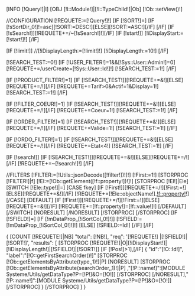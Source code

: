 [INFO [!Query!]|I]
[OBJ [!I::Module!]|[!I::TypeChild!]|Ob]
[!Ob::setView()!]

//CONFIGURATION
[!REQUETE:=[!Query!]!]
[IF [!SORT!]=]
    [IF [!sSortDir_0!]!=asc][!SORT:=DESC!][ELSE][!SORT:=ASC!][/IF]
[/IF]
[IF [!sSearch!]][!REQUETE+=/~[!sSearch!]!][/IF]
[IF [!start!]]
        [!iDisplayStart:=[!start!]!]
[/IF]

[IF [!limit!]]
        //[!iDisplayLength:=[!limit!]!]
        [!iDisplayLength:=10!]
[/IF]

[!SEARCH_TEST:=0!]
[IF [!USER_FILTER!]=1&&[!Sys::User::Admin!]=0]
    [!REQUETE+=/userCreate=[!Sys::User::Id!]!]
    [!SEARCH_TEST:=1!]
[/IF]

[IF [!PRODUCT_FILTER!]=1]
    [IF [!SEARCH_TEST!]][!REQUETE+=&!][ELSE][!REQUETE+=/!][/IF]
    [!REQUETE+=Tarif>0&Actif=1&Display=1!]
    [!SEARCH_TEST:=1!]
[/IF]

[IF [!FILTER_COEUR!]=1]
    [IF [!SEARCH_TEST!]][!REQUETE+=&!][ELSE][!REQUETE+=/!][/IF]
    [!REQUETE+=Coeur=1!]
    [!SEARCH_TEST:=1!]
[/IF]

[IF [!ORDER_FILTER!]=1]
    [IF [!SEARCH_TEST!]][!REQUETE+=&!][ELSE][!REQUETE+=/!][/IF]
    [!REQUETE+=Valide=1!]
    [!SEARCH_TEST:=1!]
[/IF]

[IF [!ORDO_FILTER!]=1]
    [IF [!SEARCH_TEST!]][!REQUETE+=&!][ELSE][!REQUETE+=/!][/IF]
    [!REQUETE+=Etat<4!]
    [!SEARCH_TEST:=1!]
[/IF]

[IF [!search!]]
    [IF [!SEARCH_TEST!]][!REQUETE+=&!][ELSE][!REQUETE+=/!][/IF]
    [!REQUETE+=~[!search!]!]
[/IF]

//FILTERS
[!FILTER:=[!Utils::jsonDecode([!filter!])!]!]
[!First:=1!]
[STORPROC [!FILTER!]|f]
    [!El:=[!Ob::getElement([!f::property!])!]!]
    [STORPROC [!El!]|Ele]
        [SWITCH [!Ele::type!]|=]
            [CASE fkey]
                [IF [!First!]][!REQUETE+=/!][!First:=!][ELSE][!REQUETE+=&!][/IF]
                [!REQUETE+=[!Ele::objectName!].[!f::property!]([!f::value!])!]
            [/CASE]
            [DEFAULT]
                [IF [!First!]][!REQUETE+=/!][!First:=!][ELSE][!REQUETE+=&!][/IF]
                [!REQUETE+=[!f::property!]=[!f::value!]!]
            [/DEFAULT]
        [/SWITCH]
        [NORESULT]
        [/NORESULT]
    [/STORPROC]
[/STORPROC]
[IF [!SFIELD!]=]
    [IF [!mDataProp_[!iSortCol_0!]!]]
        [!SFIELD:=[!mDataProp_[!iSortCol_0!]!]!]
    [ELSE]
        [!SFIELD:=Id!]
    [/IF]
[/IF]

{
    [COUNT [!REQUETE!]|NB]
    "total": [!NB!],
    "req": '[!REQUETE!] |[!SFIELD!]|[!SORT!]',
    "results":
[
    [STORPROC [!REQUETE!]|O|[!iDisplayStart!]|[!iDisplayLength!]|[!SFIELD!]|[!SORT!]]
            [IF [!Pos!]>1],[/IF]
            {
                    "id":"[!O::Id!]",
                    "label":"[!O::getFirstSearchOrder()!]"
                    [STORPROC [!Ob::getElementsByAttribute(type,,1)!]|P]
                            [NORESULT]
                                    [STORPROC [!Ob::getElementsByAttribute(searchOrder,,1)!]|P]
                                            ,"[!P::name!]":[MODULE Systeme/Utils/getDataType?P=[!P!]&O=[!O!]]
                                    [/STORPROC]
                            [/NORESULT],"[!P::name!]":[MODULE Systeme/Utils/getDataType?P=[!P!]&O=[!O!]]
                    [/STORPROC]
            }
    [/STORPROC]
]
}    
    
